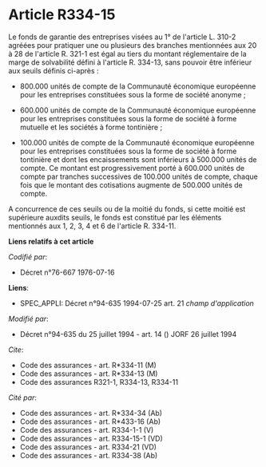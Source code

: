 # Article R334-15

Le fonds de garantie des entreprises visées au 1° de l'article L. 310-2 agréées pour pratiquer une ou plusieurs des branches
mentionnées aux 20 à 28 de l'article R. 321-1 est égal au tiers du montant réglementaire de la marge de solvabilité défini à
l'article R. 334-13, sans pouvoir être inférieur aux seuils définis ci-après :

- 800.000 unités de compte de la Communauté économique européenne pour les entreprises constituées sous la forme de société
anonyme ;

- 600.000 unités de compte de la Communauté économique européenne pour les entreprises constituées sous la forme de société à
forme mutuelle et les sociétés à forme tontinière ;

- 100.000 unités de compte de la Communauté économique européenne pour les entreprises constituées sous la forme de société à
forme tontinière et dont les encaissements sont inférieurs à 500.000 unités de compte. Ce montant est progressivement porté à
600.000 unités de compte par tranches successives de 100.000 unités de compte, chaque fois que le montant des cotisations
augmente de 500.000 unités de compte.

A concurrence de ces seuils ou de la moitié du fonds, si cette moitié est supérieure auxdits seuils, le fonds est constitué
par les éléments mentionnés aux 1, 2, 3, 4 et 6 de l'article R. 334-11.

**Liens relatifs à cet article**

_Codifié par_:

  - Décret n°76-667 1976-07-16

**Liens**:

  - SPEC_APPLI: Décret n°94-635 1994-07-25 art. 21 *champ d'application*

_Modifié par_:

  - Décret n°94-635 du 25 juillet 1994 - art. 14 () JORF 26 juillet 1994

_Cite_:

  - Code des assurances - art. R*334-11 (M)
  - Code des assurances - art. R*334-13 (M)
  - Code des assurances R321-1, R334-13, R334-11

_Cité par_:

  - Code des assurances - art. R*334-34 (Ab)
  - Code des assurances - art. R*433-16 (Ab)
  - Code des assurances - art. R334-1-1 (V)
  - Code des assurances - art. R334-15-1 (VD)
  - Code des assurances - art. R334-21 (VD)
  - Code des assurances - art. R334-38 (Ab)
